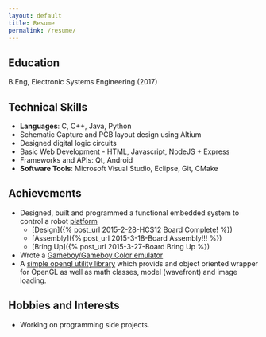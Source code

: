 ```yaml
---
layout: default
title: Resume
permalink: /resume/
---
```


Education
---------

B.Eng, Electronic Systems Engineering (2017)


Technical Skills
----------------

* **Languages**: C, C++, Java, Python
* Schematic Capture and PCB layout design using Altium
* Designed digital logic circuits
* Basic Web Development - HTML, Javascript, NodeJS + Express
* Frameworks and APIs: Qt, Android
* **Software Tools**: Microsoft Visual Studio, Eclipse, Git, CMake


Achievements
------------

* Designed, built and programmed a functional embedded system to control a robot [platform](https://github.com/nnarain/ESEPlatformController)
	* [Design]({% post_url 2015-2-28-HCS12 Board Complete! %})
	* [Assembly]({% post_url 2015-3-18-Board Assembly!!! %})
	* [Bring Up]({% post_url 2015-3-27-Board Bring Up %})
* Wrote a [Gameboy/Gameboy Color emulator](https://github.com/nnarain/gameboycore) 
* A [simple opengl utility library](https://github.com/nnarain/sgl-wrapper) which provids and object oriented wrapper for OpenGL as well as math classes, model (wavefront) and image loading.

Hobbies and Interests
---------------------

* Working on programming side projects. 

